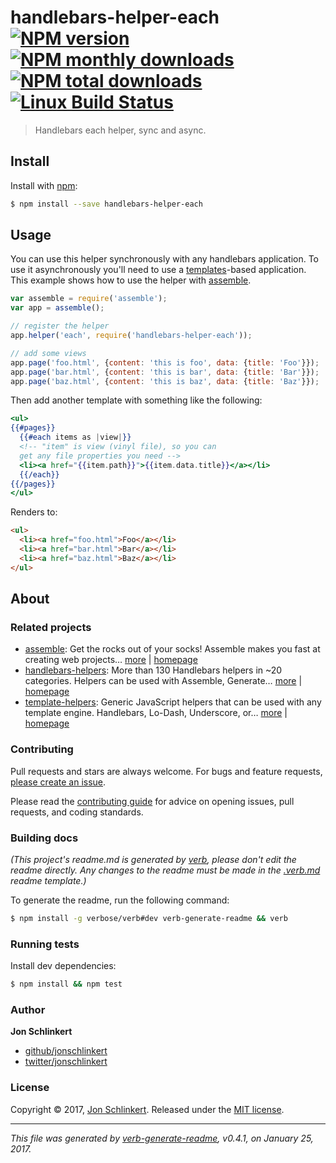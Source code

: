 # handlebars-helper-each [![NPM version](https://img.shields.io/npm/v/handlebars-helper-each.svg?style=flat)](https://www.npmjs.com/package/handlebars-helper-each) [![NPM monthly downloads](https://img.shields.io/npm/dm/handlebars-helper-each.svg?style=flat)](https://npmjs.org/package/handlebars-helper-each)  [![NPM total downloads](https://img.shields.io/npm/dt/handlebars-helper-each.svg?style=flat)](https://npmjs.org/package/handlebars-helper-each) [![Linux Build Status](https://img.shields.io/travis/helpers/handlebars-helper-each.svg?style=flat&label=Travis)](https://travis-ci.org/helpers/handlebars-helper-each)

> Handlebars each helper, sync and async.

## Install

Install with [npm](https://www.npmjs.com/):

```sh
$ npm install --save handlebars-helper-each
```

## Usage

You can use this helper synchronously with any handlebars application. To use it asynchronously you'll need to use a [templates](https://github.com/jonschlinkert/templates)-based application. This example shows how to use the helper with [assemble](https://github.com/assemble/assemble).

```js
var assemble = require('assemble');
var app = assemble();

// register the helper
app.helper('each', require('handlebars-helper-each'));

// add some views
app.page('foo.html', {content: 'this is foo', data: {title: 'Foo'}});
app.page('bar.html', {content: 'this is bar', data: {title: 'Bar'}});
app.page('baz.html', {content: 'this is baz', data: {title: 'Baz'}});
```

Then add another template with something like the following:

```handlebars
<ul>
{{#pages}}
  {{#each items as |view|}}
  <!-- "item" is view (vinyl file), so you can 
  get any file properties you need -->
  <li><a href="{{item.path}}">{{item.data.title}}</a></li>
  {{/each}}
{{/pages}}
</ul>
```

Renders to:

```html
<ul>
  <li><a href="foo.html">Foo</a></li>
  <li><a href="bar.html">Bar</a></li>
  <li><a href="baz.html">Baz</a></li>
</ul>
```

## About

### Related projects

* [assemble](https://www.npmjs.com/package/assemble): Get the rocks out of your socks! Assemble makes you fast at creating web projects… [more](https://github.com/assemble/assemble) | [homepage](https://github.com/assemble/assemble "Get the rocks out of your socks! Assemble makes you fast at creating web projects. Assemble is used by thousands of projects for rapid prototyping, creating themes, scaffolds, boilerplates, e-books, UI components, API documentation, blogs, building websit")
* [handlebars-helpers](https://www.npmjs.com/package/handlebars-helpers): More than 130 Handlebars helpers in ~20 categories. Helpers can be used with Assemble, Generate… [more](https://github.com/assemble/handlebars-helpers) | [homepage](https://github.com/assemble/handlebars-helpers "More than 130 Handlebars helpers in ~20 categories. Helpers can be used with Assemble, Generate, Verb, Ghost, gulp-handlebars, grunt-handlebars, consolidate, or any node.js/Handlebars project.")
* [template-helpers](https://www.npmjs.com/package/template-helpers): Generic JavaScript helpers that can be used with any template engine. Handlebars, Lo-Dash, Underscore, or… [more](https://github.com/jonschlinkert/template-helpers) | [homepage](https://github.com/jonschlinkert/template-helpers "Generic JavaScript helpers that can be used with any template engine. Handlebars, Lo-Dash, Underscore, or any engine that supports helper functions.")

### Contributing

Pull requests and stars are always welcome. For bugs and feature requests, [please create an issue](../../issues/new).

Please read the [contributing guide](.github/contributing.md) for advice on opening issues, pull requests, and coding standards.

### Building docs

_(This project's readme.md is generated by [verb](https://github.com/verbose/verb-generate-readme), please don't edit the readme directly. Any changes to the readme must be made in the [.verb.md](.verb.md) readme template.)_

To generate the readme, run the following command:

```sh
$ npm install -g verbose/verb#dev verb-generate-readme && verb
```

### Running tests

Install dev dependencies:

```sh
$ npm install && npm test
```

### Author

**Jon Schlinkert**

* [github/jonschlinkert](https://github.com/jonschlinkert)
* [twitter/jonschlinkert](https://twitter.com/jonschlinkert)

### License

Copyright © 2017, [Jon Schlinkert](https://github.com/jonschlinkert).
Released under the [MIT license](LICENSE).

***

_This file was generated by [verb-generate-readme](https://github.com/verbose/verb-generate-readme), v0.4.1, on January 25, 2017._